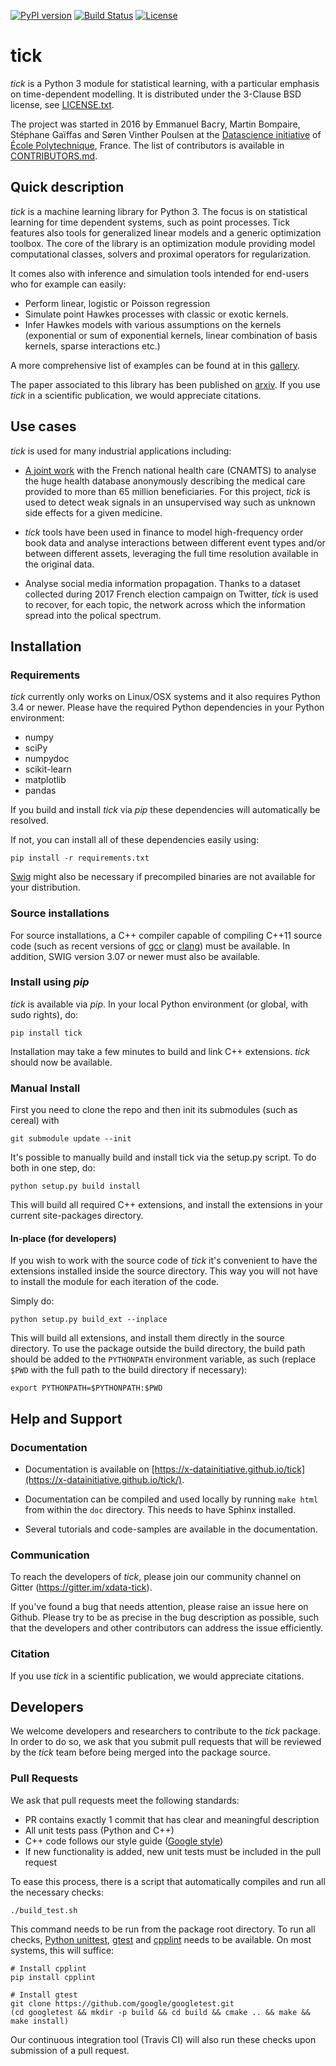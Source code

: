
[![PyPI version](https://badge.fury.io/py/tick.svg)](https://badge.fury.io/py/tick)
[![Build Status](https://travis-ci.org/X-DataInitiative/tick.svg?branch=master)](https://travis-ci.org/X-DataInitiative/tick)
[![License](https://img.shields.io/badge/License-BSD%203--Clause-blue.svg)](https://opensource.org/licenses/BSD-3-Clause)

# tick

_tick_ is a Python 3 module for statistical learning, with a particular 
emphasis on time-dependent modelling. It is distributed under the 3-Clause 
BSD license, see [LICENSE.txt](LICENSE.txt).

The project was started in 2016 by Emmanuel Bacry, Martin Bompaire, Stéphane 
Gaïffas and Søren Vinther Poulsen at the 
[Datascience initiative](https://portail.polytechnique.edu/datascience/en) 
of [École Polytechnique](https://www.polytechnique.edu/en), France.
The list of contributors is available in [CONTRIBUTORS.md](CONTRIBUTORS.md).

## Quick description

_tick_ is a machine learning library for Python 3. The focus is on statistical
learning for time dependent systems, such as point processes. Tick features 
also tools for generalized linear models and a generic optimization toolbox.
The core of the library is an optimization module providing model
computational classes, solvers and proximal operators for regularization.

It comes also with inference and simulation tools intended for end-users who 
for example can easily:

- Perform linear, logistic or Poisson regression  
- Simulate point Hawkes processes with classic or exotic kernels. 
- Infer Hawkes models with various assumptions on the kernels (exponential or
 sum of exponential kernels, linear combination of basis kernels, sparse 
 interactions etc.)

A more comprehensive list of examples can be found at in this 
[gallery](https://x-datainitiative.github.io/tick/auto_examples/index.html).

The paper associated to this library has been published on 
[arxiv](https://arxiv.org/abs/1707.03003). If you use _tick_ in a scientific 
publication, we would appreciate citations.

## Use cases

_tick_ is used for many industrial applications including:

* [A joint work](https://portail.polytechnique.edu/datascience/fr/node/329) 
  with the French national health care (CNAMTS) to analyse the huge health 
  database anonymously describing the medical care provided to more than 65 
  million beneficiaries. For this project, _tick_ is used to detect weak
  signals in an unsupervised way such as unknown side effects for a given
  medicine.
   
* _tick_ tools have been used in finance to model high-frequency order book 
  data and analyse interactions between different event types and/or between 
  different assets, leveraging the full time resolution available in the 
  original data.

* Analyse social media information propagation. Thanks to a dataset collected 
  during 2017 French election campaign on Twitter, _tick_ is used to recover, 
  for each topic, the network across which the information spread into the 
  polical spectrum. 
  

## Installation

### Requirements

_tick_ currently only works on Linux/OSX systems and it also requires 
Python 3.4 or newer. Please have the required Python dependencies in your 
Python environment:

- numpy
- sciPy
- numpydoc
- scikit-learn
- matplotlib
- pandas

If you build and install _tick_ via _pip_ these dependencies will automatically 
be resolved.

If not, you can install all of these dependencies easily using:

    pip install -r requirements.txt

[Swig](http://www.swig.org/Doc3.0/SWIGDocumentation.html) might also be 
necessary if precompiled binaries are not available for your distribution.

### Source installations

For source installations, a C++ compiler capable of compiling C++11 source 
code (such as recent versions of [gcc](https://gcc.gnu.org/) or 
[clang](https://clang.llvm.org/)) must be available.
In addition, SWIG version 3.07 or newer must also be available.

### Install using _pip_

_tick_ is available via _pip_. In your local Python environment (or global, 
with sudo rights), do:

    pip install tick

Installation may take a few minutes to build and link C++ extensions. 
_tick_ should now be available.

### Manual Install

First you need to clone the repo and then init its submodules (such as cereal) 
with
 
    git submodule update --init

It's possible to manually build and install tick via the setup.py script. 
To do both in one step, do:

    python setup.py build install

This will build all required C++ extensions, and install the extensions in 
your current site-packages directory.

#### In-place (for developers)

If you wish to work with the source code of _tick_ it's convenient to have 
the extensions installed inside the source directory.
This way you will not have to install the module for each iteration of the code.

Simply do:

    python setup.py build_ext --inplace

This will build all extensions, and install them directly in the source 
directory. To use the package outside the build directory, the build path 
should be added to the `PYTHONPATH` environment variable, as such (replace 
`$PWD` with the full path to the build directory if necessary):

    export PYTHONPATH=$PYTHONPATH:$PWD

## Help and Support

### Documentation

- Documentation is available on 
[https://x-datainitiative.github.io/tick](https://x-datainitiative.github.io/tick/).

- Documentation can be compiled and used locally by running `make html` 
from within the `doc` directory. This needs to have Sphinx installed.

- Several tutorials and code-samples are available in the documentation.
 
### Communication

To reach the developers of _tick_, please join our community channel on 
Gitter (https://gitter.im/xdata-tick).

If you've found a bug that needs attention, please raise an issue here on Github.
Please try to be as precise in the bug description as possible, such that the 
developers and other contributors can address the issue efficiently.

### Citation

If you use _tick_ in a scientific publication, we would appreciate citations.

## Developers

We welcome developers and researchers to contribute to the _tick_ package. 
In order to do so, we ask that you submit pull requests that will be reviewed 
by the _tick_ team before being merged into the package source.

### Pull Requests

We ask that pull requests meet the following standards:

- PR contains exactly 1 commit that has clear and meaningful description
- All unit tests pass (Python and C++)
- C++ code follows our style guide 
  ([Google style](https://google.github.io/styleguide/cppguide.html))
- If new functionality is added, new unit tests must be included in the pull 
  request

To ease this process, there is a script that automatically compiles and run 
all the necessary checks:

    ./build_test.sh

This command needs to be run from the package root directory.
To run all checks, 
[Python unittest](https://docs.python.org/3/library/unittest.html), 
[gtest](https://github.com/google/googletest) and 
[cpplint](https://pypi.python.org/pypi/cpplint) needs to be available. 
On most systems, this will suffice:

    # Install cpplint
    pip install cpplint

    # Install gtest
    git clone https://github.com/google/googletest.git
    (cd googletest && mkdir -p build && cd build && cmake .. && make && make install)

Our continuous integration tool (Travis CI) will also run these checks upon 
submission of a pull request.

